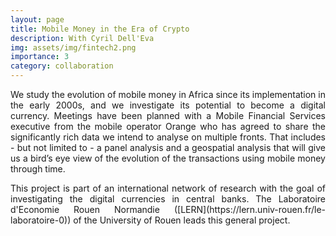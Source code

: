 ```yaml
---
layout: page
title: Mobile Money in the Era of Crypto
description: With Cyril Dell'Eva
img: assets/img/fintech2.png
importance: 3
category: collaboration
---
```


<p align="justify"> We study the evolution of mobile money in Africa since its implementation in the early 2000s, and we investigate its potential to become a
digital currency. Meetings have been planned with a Mobile Financial Services executive from the
mobile operator Orange who has agreed to share the significantly rich data we intend to analyse on
multiple fronts. That includes - but not limited to - a panel analysis and a geospatial
analysis that will give us a bird’s eye view of the evolution of the transactions using mobile money
through time.</p>

<p align="justify"> This project is part of an international network of research with the goal of investigating the digital currencies in central banks. The Laboratoire d'Economie Rouen Normandie ([LERN](https://lern.univ-rouen.fr/le-laboratoire-0)) of the University of Rouen leads this general project.</p>

